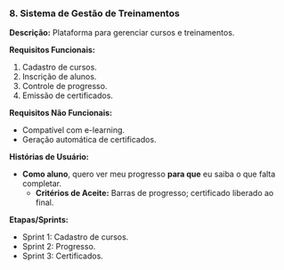 ### 8. Sistema de Gestão de Treinamentos
**Descrição:** Plataforma para gerenciar cursos e treinamentos.

**Requisitos Funcionais:**
1. Cadastro de cursos.
2. Inscrição de alunos.
3. Controle de progresso.
4. Emissão de certificados.

**Requisitos Não Funcionais:**
- Compatível com e-learning.
- Geração automática de certificados.

**Histórias de Usuário:**
- **Como aluno**, quero ver meu progresso **para que** eu saiba o que falta completar.
  - **Critérios de Aceite:** Barras de progresso; certificado liberado ao final.

**Etapas/Sprints:**
- Sprint 1: Cadastro de cursos.
- Sprint 2: Progresso.
- Sprint 3: Certificados.
